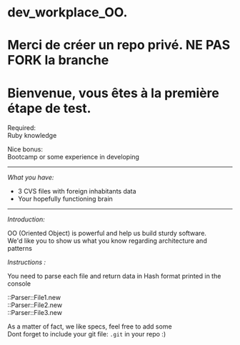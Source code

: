 # dev_workplace_OO. 

# Merci de créer un repo privé. NE PAS FORK la branche  

# Bienvenue, vous êtes à la première étape de test.  

Required:  
Ruby knowledge  

Nice bonus:  
Bootcamp or some experience in developing  

----------  

*What you have:*  
- 3 CVS files with foreign inhabitants data
- Your hopefully functioning brain  
----------  

*Introduction:*  

OO (Oriented Object) is powerful and help us build sturdy software.  
We'd like you to show us what you know regarding architecture and patterns  


*Instructions :*  

You need to parse each file and return data in Hash format printed in the console  

::Parser::File1.new  
::Parser::File2.new  
::Parser::File3.new  


As a matter of fact, we like specs, feel free to add some  
Dont forget to include your git file: `.git` in your repo :)
